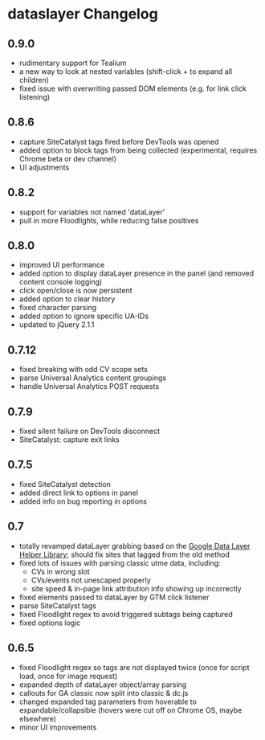 dataslayer Changelog
====================

0.9.0
-----
+ rudimentary support for Tealium
+ a new way to look at nested variables (shift-click + to expand all children)
+ fixed issue with overwriting passed DOM elements (e.g. for link click listening)

0.8.6
-----
+ capture SiteCatalyst tags fired before DevTools was opened
+ added option to block tags from being collected (experimental, requires Chrome beta or dev channel)
+ UI adjustments

0.8.2
-----
+ support for variables not named 'dataLayer'
+ pull in more Floodlights, while reducing false positives

0.8.0
-----
+ improved UI performance
+ added option to display dataLayer presence in the panel (and removed content console logging)
+ click open/close is now persistent
+ added option to clear history
+ fixed character parsing
+ added option to ignore specific UA-IDs
+ updated to jQuery 2.1.1

0.7.12
------
+ fixed breaking with odd CV scope sets
+ parse Universal Analytics content groupings
+ handle Universal Analytics POST requests

0.7.9
-----
+ fixed silent failure on DevTools disconnect
+ SiteCatalyst: capture exit links

0.7.5
-----
+ fixed SiteCatalyst detection
+ added direct link to options in panel
+ added info on bug reporting in options

0.7
---
+ totally revamped dataLayer grabbing based on the [Google Data Layer Helper Library](https://github.com/google/data-layer-helper); should fix sites that lagged from the old method
+ fixed lots of issues with parsing classic utme data, including:
    + CVs in wrong slot
    + CVs/events not unescaped properly
    + site speed & in-page link attribution info showing up incorrectly
+ fixed elements passed to dataLayer by GTM click listener
+ parse SiteCatalyst tags
+ fixed Floodlight regex to avoid triggered subtags being captured
+ fixed options logic

0.6.5
-----
+ fixed Floodlight regex so tags are not displayed twice (once for script load, once for image request)
+ expanded depth of dataLayer object/array parsing
+ callouts for GA classic now split into classic & dc.js
+ changed expanded tag parameters from hoverable to expandable/collapsible (hovers were cut off on Chrome OS, maybe elsewhere)
+ minor UI improvements
